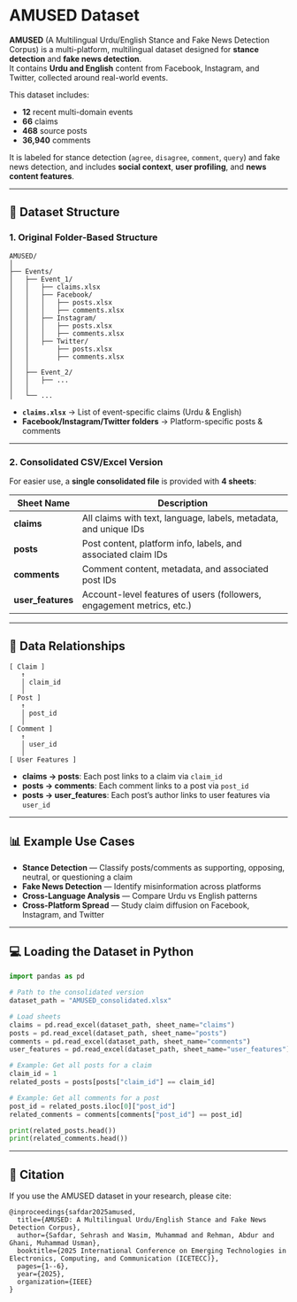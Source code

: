 # AMUSED Dataset

**AMUSED** (A Multilingual Urdu/English Stance and Fake News Detection Corpus) is a multi-platform, multilingual dataset designed for **stance detection** and **fake news detection**.  
It contains **Urdu and English** content from Facebook, Instagram, and Twitter, collected around real-world events.

This dataset includes:

- **12** recent multi-domain events  
- **66** claims  
- **468** source posts  
- **36,940** comments  

It is labeled for stance detection (`agree`, `disagree`, `comment`, `query`) and fake news detection, and includes **social context**, **user profiling**, and **news content features**.

---

## 📂 Dataset Structure

### 1. Original Folder-Based Structure

```
AMUSED/
│
├── Events/
│   ├── Event_1/
│   │   ├── claims.xlsx
│   │   ├── Facebook/
│   │   │   ├── posts.xlsx
│   │   │   ├── comments.xlsx
│   │   ├── Instagram/
│   │   │   ├── posts.xlsx
│   │   │   ├── comments.xlsx
│   │   ├── Twitter/
│   │       ├── posts.xlsx
│   │       ├── comments.xlsx
│   │
│   ├── Event_2/
│   │   ├── ...
│   │
│   └── ...
```

- **`claims.xlsx`** → List of event-specific claims (Urdu & English)  
- **Facebook/Instagram/Twitter folders** → Platform-specific posts & comments  

---

### 2. Consolidated CSV/Excel Version

For easier use, a **single consolidated file** is provided with **4 sheets**:

| Sheet Name        | Description |
|-------------------|-------------|
| **claims**        | All claims with text, language, labels, metadata, and unique IDs |
| **posts**         | Post content, platform info, labels, and associated claim IDs |
| **comments**      | Comment content, metadata, and associated post IDs |
| **user_features** | Account-level features of users (followers, engagement metrics, etc.) |

---

## 🔗 Data Relationships

```
[ Claim ]
   ↑
   │ claim_id
   │
[ Post ]
   ↑
   │ post_id
   │
[ Comment ]
   ↑
   │ user_id
   │
[ User Features ]
```

- **claims → posts**: Each post links to a claim via `claim_id`  
- **posts → comments**: Each comment links to a post via `post_id`  
- **posts → user_features**: Each post’s author links to user features via `user_id`  

---

## 📊 Example Use Cases

- **Stance Detection** — Classify posts/comments as supporting, opposing, neutral, or questioning a claim  
- **Fake News Detection** — Identify misinformation across platforms  
- **Cross-Language Analysis** — Compare Urdu vs English patterns  
- **Cross-Platform Spread** — Study claim diffusion on Facebook, Instagram, and Twitter  

---

## 💻 Loading the Dataset in Python

```python
import pandas as pd

# Path to the consolidated version
dataset_path = "AMUSED_consolidated.xlsx"

# Load sheets
claims = pd.read_excel(dataset_path, sheet_name="claims")
posts = pd.read_excel(dataset_path, sheet_name="posts")
comments = pd.read_excel(dataset_path, sheet_name="comments")
user_features = pd.read_excel(dataset_path, sheet_name="user_features")

# Example: Get all posts for a claim
claim_id = 1
related_posts = posts[posts["claim_id"] == claim_id]

# Example: Get all comments for a post
post_id = related_posts.iloc[0]["post_id"]
related_comments = comments[comments["post_id"] == post_id]

print(related_posts.head())
print(related_comments.head())
```

---

## 📜 Citation

If you use the AMUSED dataset in your research, please cite:

```
@inproceedings{safdar2025amused,
  title={AMUSED: A Multilingual Urdu/English Stance and Fake News Detection Corpus},
  author={Safdar, Sehrash and Wasim, Muhammad and Rehman, Abdur and Ghani, Muhammad Usman},
  booktitle={2025 International Conference on Emerging Technologies in Electronics, Computing, and Communication (ICETECC)},
  pages={1--6},
  year={2025},
  organization={IEEE}
}

